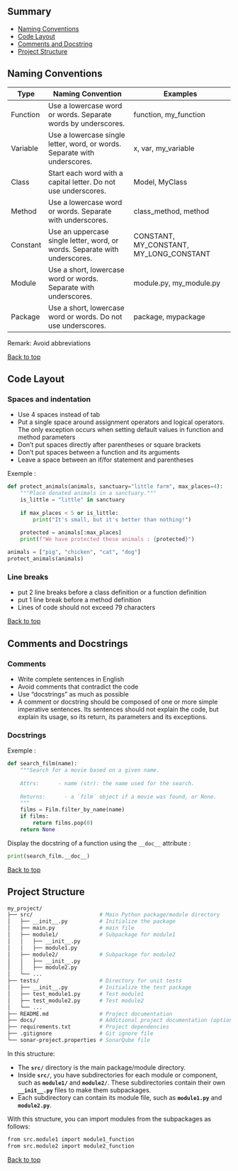## Summary

* [Naming Conventions](#naming-conventions)
* [Code Layout](#code-layout)
* [Comments and Docstring](#comments-and-docstrings)
* [Project Structure](#project-structure)

## Naming Conventions

| Type      | Naming Convention                                                   | Examples                            |
|-----------|----------------------------------------------------------------------|-------------------------------------|
| Function  | Use a lowercase word or words. Separate words by underscores.      | function, my_function               |
| Variable  | Use a lowercase single letter, word, or words. Separate with underscores. | x, var, my_variable                 |
| Class     | Start each word with a capital letter. Do not use underscores. | Model, MyClass                      |
| Method    | Use a lowercase word or words. Separate with underscores.           | class_method, method                |
| Constant  | Use an uppercase single letter, word, or words. Separate with underscores. | CONSTANT, MY_CONSTANT, MY_LONG_CONSTANT |
| Module    | Use a short, lowercase word or words. Separate with underscores.    | module.py, my_module.py             |
| Package   | Use a short, lowercase word or words. Do not use underscores.       | package, mypackage                  |

Remark: Avoid abbreviations

[Back to top](#summary)

## Code Layout

### Spaces and indentation

- Use 4 spaces instead of tab
- Put a single space around assignment operators and logical operators. The only exception occurs when setting default values in function and method parameters
- Don’t put spaces directly after parentheses or square brackets
- Don’t put spaces between a function and its arguments
- Leave a space between an if/for statement and parentheses

Exemple :

```python
def protect_animals(animals, sanctuary="little farm", max_places=4):    
    """Place donated animals in a sanctuary."""
    is_little = "little" in sanctuary
		
    if max_places < 5 or is_little:        
        print("It's small, but it's better than nothing!")   
 
    protected = animals[:max_places]    
    print(f"We have protected these animals : {protected}")

animals = ["pig", "chicken", "cat", "dog"]
protect_animals(animals)
```

### Line breaks

- put 2 line breaks before a class definition or a function definition
- put 1 line break before a method definition
- Lines of code should not exceed 79 characters

[Back to top](#summary)

## Comments and Docstrings

### Comments
- Write complete sentences in English
- Avoid comments that contradict the code
- Use “docstrings” as much as possible
- A comment or docstring should be composed of one or more simple imperative sentences. Its sentences should not explain the code, but explain its usage, so its return, its parameters and its exceptions.

### Docstrings

Exemple :

```python
def search_film(name):      
    """Search for a movie based on a given name.      
    
    Attrs:      - name (str): the name used for the search.      
    
    Returns:      - a `film` object if a movie was found, or None.      
    """      
    films = Film.filter_by_name(name)
    if films:          
        return films.pop(0)      
    return None
```

Display the docstring of a function using the `__doc__` attribute :

```python
print(search_film.__doc__)
```

[Back to top](#summary)

## Project Structure

```bash
my_project/
├── src/                     # Main Python package/module directory
│   ├── __init__.py          # Initialize the package
│   ├── main.py              # main file
│   ├── module1/             # Subpackage for module1
│   │   ├── __init__.py
│   │   ├── module1.py
│   ├── module2/             # Subpackage for module2
│   │   ├── __init__.py
│   │   ├── module2.py
│   └── ...
├── tests/                   # Directory for unit tests
│   ├── __init__.py          # Initialize the test package
│   ├── test_module1.py      # Test module1
│   ├── test_module2.py      # Test module2
│   └── ...
├── README.md                # Project documentation
├── docs/                    # Additional project documentation (optional)
├── requirements.txt         # Project dependencies
├── .gitignore               # Git ignore file
└── sonar-project.properties # SonarQube file
```

In this structure:

- The **`src/`** directory is the main package/module directory.
- Inside **`src/`**, you have subdirectories for each module or component, such as **`module1/`** and **`module2/`**. These subdirectories contain their own **`__init__.py`** files to make them subpackages.
- Each subdirectory can contain its module file, such as **`module1.py`** and **`module2.py`**.

With this structure, you can import modules from the subpackages as follows:

```bash
from src.module1 import module1_function
from src.module2 import module2_function
```

[Back to top](#summary)